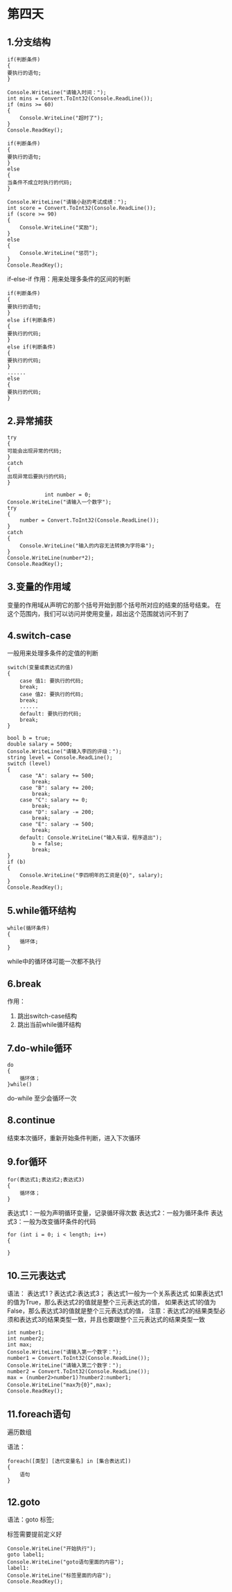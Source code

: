 # 第四天

## 1.分支结构

```CSharp
if(判断条件)
{
要执行的语句;
}
```

```CSharp
Console.WriteLine("请输入时间：");
int mins = Convert.ToInt32(Console.ReadLine());
if (mins >= 60)
{
    Console.WriteLine("超时了");
}
Console.ReadKey();
```

```CSharp
if(判断条件)
{
要执行的语句;
}
else
{
当条件不成立时执行的代码;
}
```

```CSharp
Console.WriteLine("请输小赵的考试成绩：");
int score = Convert.ToInt32(Console.ReadLine());
if (score >= 90)
{
    Console.WriteLine("奖励");
}
else
{
    Console.WriteLine("惩罚");
}
Console.ReadKey();
```

if-else-if
作用：用来处理多条件的区间的判断

```CSharp
if(判断条件)
{
要执行的语句;
}
else if(判断条件)
{
要执行的代码;
}
else if(判断条件)
{
要执行的代码;
}
......
else
{
要执行的代码;
}
```

## 2.异常捕获

```CSharp
try
{
可能会出现异常的代码;
}
catch
{
出现异常后要执行的代码;
}
```

```CSharp
            int number = 0;
Console.WriteLine("请输入一个数字");
try
{
    number = Convert.ToInt32(Console.ReadLine());
}
catch
{
    Console.WriteLine("输入的内容无法转换为字符串");
}
Console.WriteLine(number*2);
Console.ReadKey();
```

## 3.变量的作用域

变量的作用域从声明它的那个括号开始到那个括号所对应的结束的括号结束。
在这个范围内，我们可以访问并使用变量，超出这个范围就访问不到了

## 4.switch-case

一般用来处理多条件的定值的判断

```CSharp
switch(变量或表达式的值)
{
    case 值1: 要执行的代码;
    break;
    case 值2: 要执行的代码;
    break;
    ......
    default: 要执行的代码;
    break;
}
```

```CSharp
bool b = true;
double salary = 5000;
Console.WriteLine("请输入李四的评级：");
string level = Console.ReadLine();
switch (level)
{
    case "A": salary += 500;
        break;
    case "B": salary += 200;
        break;
    case "C": salary += 0;
        break;
    case "D": salary -= 200;
        break;
    case "E": salary -= 500;
        break;
    default: Console.WriteLine("输入有误，程序退出");
        b = false;
        break;
}
if (b)
{
    Console.WriteLine("李四明年的工资是{0}", salary);
}
Console.ReadKey();
```

## 5.while循环结构

```CSharp
while(循环条件)
{
    循环体;
}
```

while中的循环体可能一次都不执行

## 6.break

作用：
1. 跳出switch-case结构
2. 跳出当前while循环结构

## 7.do-while循环

```CSharp
do
{
    循环体；
}while()
```

do-while 至少会循环一次

## 8.continue

结束本次循环，重新开始条件判断，进入下次循环

## 9.for循环

```CSharp
for(表达式1;表达式2;表达式3)
{
    循环体；
}
```

表达式1：一般为声明循环变量，记录循环得次数
表达式2：一般为循环条件
表达式3：一般为改变循环条件的代码

```CSharp
for (int i = 0; i < length; i++)
{
    
}
```

## 10.三元表达式

语法：
表达式1？表达式2:表达式3；
表达式1一般为一个关系表达式
如果表达式1的值为True，那么表达式2的值就是整个三元表达式的值，
如果表达式1的值为False，那么表达式3的值就是整个三元表达式的值，
注意：表达式2的结果类型必须和表达式3的结果类型一致，并且也要跟整个三元表达式的结果类型一致

```CSharp
int number1;
int number2;
int max;
Console.WriteLine("请输入第一个数字：");
number1 = Convert.ToInt32(Console.ReadLine());
Console.WriteLine("请输入第二个数字：");
number2 = Convert.ToInt32(Console.ReadLine());
max = (number2>number1)?number2:number1;
Console.WriteLine("max为{0}",max);
Console.ReadKey();
```

## 11.foreach语句

遍历数组

语法：
```CSharp
foreach([类型] [迭代变量名] in [集合表达式])
{
    语句
}
```

## 12.goto

语法：goto 标签;

标签需要提前定义好

```CSharp
Console.WriteLine("开始执行");
goto label1;
Console.WriteLine("goto语句里面的内容");
label1:
Console.WriteLine("标签里面的内容");
Console.ReadKey();
```